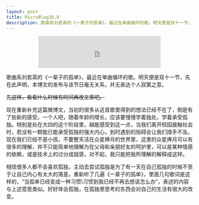 ```yaml
---
layout: post
title: MicroBlog30.0
description: 歌曲系刘若英的《一辈子的孤单》，最近在单曲循环的歌。明天便是双十一节，先在此声明，本博文的发布与该节日毫无关系，并无表达个人寂寞之意。
---
```


<center><iframe frameborder="no" border="0" marginwidth="0" marginheight="0" width="330" height="86" src="https://music.163.com/outchain/player?type=2&id=254183&auto=0&height=66"></iframe></center>

歌曲系刘若英的《一辈子的孤单》，最近在单曲循环的歌。明天便是双十一节，先在此声明，本博文的发布与该节日毫无关系，并无表达个人寂寞之意。

<del datetime="2013-11-18T10:24:53+00:00">先这样，看看什么时候有时间再改文章吧。</del>

现在重新补充这篇微博文，当初的很多从这首歌里得到的想法已经不在了，倒是有了些新的感受。一个人吧，随着年龄的增长，应该要慢慢学着独处，学着承受孤独。特别是处在大四的这个阶段里，越能感受到这一点，当我们离开校园接触社会时，若没有一颗能已能承受孤独的强大内心，到时遇到的阻碍会让我们措手不及。现在我们已经不是小孩，不要整天活在众星捧月的世界里，这里的众星捧月可以有很多的理解，并不只能简单地理解为在父母和亲朋好友的呵护里，可以是某种情感的依赖，或是技术上的过分成就感，对不起，我只能把我所理解的解释成这样。

相信很多人都不会喜欢孤独，主动去尝试孤独是为了有一天在自己孤独的时候不至于让自己内心有太大的落差。重新听了几遍《一辈子的孤单》，里面几句歌词是这样的，“当孤单已经变成一种习惯\习惯到我已经不再去想该怎么办”，表述的内容与上述意思类似。好好体会孤独，在孤独里思考的东西会对自己的生活有很大的改变。
